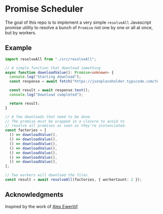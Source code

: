 # Promise Scheduler

The goal of this repo is to implement a very simple `resolveAll` Javascript promise
utility to resolve a bunch of `Promise` not one by one or all at once, but by workers.

## Example

```typescript
import resolveAll from "./src/resolveAll";

// A simple function that download something
async function downloadValue(): Promise<unknown> {
  console.log("Starting download");
  const response = await fetch("https://jsonplaceholder.typicode.com/todos/1");

  const result = await response.text();
  console.log("Download completed");

  return result;
}

// A few downloads that need to be done.
// The promise must be wrapped in a closure to avoid to
// resolve all promises as soon as they're instanciated.
const factories = [
  () => downloadValue(),
  () => downloadValue(),
  () => downloadValue(),
  () => downloadValue(),
  () => downloadValue(),
  () => downloadValue(),
  () => downloadValue(),
];

// Two workers will download the files
const result = await resolveAll(factories, { workerCount: 2 });
```

## Acknowledgments

Inspired by the work of [Alex Ewerlöf](https://codeburst.io/async-map-with-limited-parallelism-in-node-js-2b91bd47af70).
